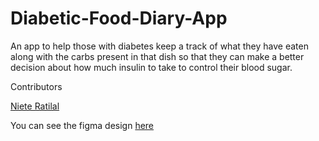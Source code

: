 # Diabetic-Food-Diary-App

An app to help those with diabetes keep a track of what they have eaten along with the carbs present in that dish so that they can make a better decision about how much insulin to take to control their blood sugar.

Contributors

[Niete Ratilal](https://github.com/Psydwinder)

You can see the figma design [here]()
